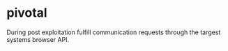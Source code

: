 pivotal
=======

During post exploitation fulfill communication requests through the targest systems browser API. 
